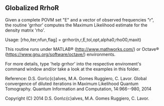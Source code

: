 Globalized RrhoR
------------------------------
Given a complete POVM set "E" and a vector of observed frequencies "r", 
the routine 'grrhor' computes the Maximum Likelihood estimate 
for the density matrix 'rho'.

Usage:
[rho,iter,nfun,flag] = grrhor(n,r,E,tol,opt,alpha0,rho00,maxit)

This routine runs under MATLAB® (http://www.mathworks.com/) or Octave® (https://www.gnu.org/software/octave/) environments. 

For more details, type 'help grrhor' into the respective enviroment's command window and/or take a look at the examples in this folder.


Reference: D.S. Gon\c{c}alves, M.A. Gomes Ruggiero, C. Lavor.
Global convergence of diluted iterations in Maximum Likelihood 
Quantum Tomography. Quantum Information and Computation, 14:966--980,
2014

Copyright (C) 2014 D.S. Gon\c{c}alves, M.A. Gomes Ruggiero, C. Lavor.
